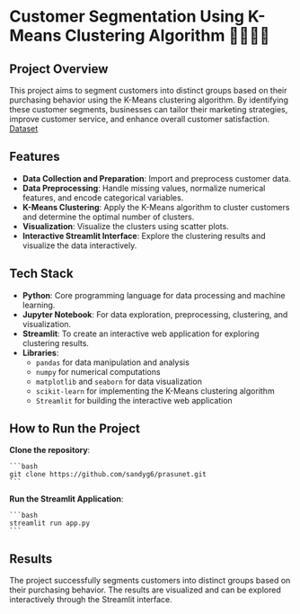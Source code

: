 # Customer Segmentation Using K-Means Clustering Algorithm 👩‍🦱🧑‍🦱

## Project Overview

This project aims to segment customers into distinct groups based on their purchasing behavior using the K-Means clustering algorithm. By identifying these customer segments, businesses can tailor their marketing strategies, improve customer service, and enhance overall customer satisfaction.
[Dataset](https://www.kaggle.com/datasets/vjchoudhary7/customer-segmentation-tutorial-in-python)

## Features

- **Data Collection and Preparation**: Import and preprocess customer data.
- **Data Preprocessing**: Handle missing values, normalize numerical features, and encode categorical variables.
- **K-Means Clustering**: Apply the K-Means algorithm to cluster customers and determine the optimal number of clusters.
- **Visualization**: Visualize the clusters using scatter plots.
- **Interactive Streamlit Interface**: Explore the clustering results and visualize the data interactively.

## Tech Stack

- **Python**: Core programming language for data processing and machine learning.
- **Jupyter Notebook**: For data exploration, preprocessing, clustering, and visualization.
- **Streamlit**: To create an interactive web application for exploring clustering results.
- **Libraries**: 
  - `pandas` for data manipulation and analysis
  - `numpy` for numerical computations
  - `matplotlib` and `seaborn` for data visualization
  - `scikit-learn` for implementing the K-Means clustering algorithm
  - `Streamlit` for building the interactive web application


## How to Run the Project

 **Clone the repository**:
 
    ```bash
    git clone https://github.com/sandyg6/prasunet.git
    ```

 **Run the Streamlit Application**:
 
    ```bash
    streamlit run app.py
    ```


## Results

The project successfully segments customers into distinct groups based on their purchasing behavior. The results are visualized and can be explored interactively through the Streamlit interface.

